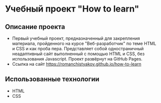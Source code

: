 # Учебный проект "How to learn"

## Описание проекта

- Первый учебный проект, предназначенный для закрепления материала, пройденного на курсе "Веб-разработчик" по теме HTML и CSS и как проба пера. Представляет собой одностраничный неадаптивный сайт выполненный с помощью HTML и CSS, без использования Javascript. Проект развёрнут на GitHub Pages.
- Ссылка на сайт https://romanchistyakov.github.io/how-to-learn
  

## Использованные технологии

- HTML
- CSS
